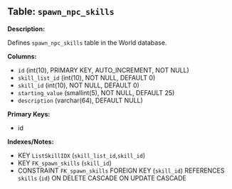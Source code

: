 ## Table: `spawn_npc_skills`

**Description:**

Defines `spawn_npc_skills` table in the World database.

**Columns:**
- `id` (int(10), PRIMARY KEY, AUTO_INCREMENT, NOT NULL)
- `skill_list_id` (int(10), NOT NULL, DEFAULT 0)
- `skill_id` (int(10), NOT NULL, DEFAULT 0)
- `starting_value` (smallint(5), NOT NULL, DEFAULT 25)
- `description` (varchar(64), DEFAULT NULL)

**Primary Keys:**
- id

**Indexes/Notes:**
- KEY `ListSkillIDX` (`skill_list_id`,`skill_id`)
- KEY `FK_spawn_skills` (`skill_id`)
- CONSTRAINT `FK_spawn_skills` FOREIGN KEY (`skill_id`) REFERENCES `skills` (`id`) ON DELETE CASCADE ON UPDATE CASCADE